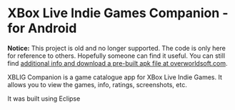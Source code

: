 # XBox Live Indie Games Companion - for Android

**Notice:** This project is old and no longer supported. The code is only here for reference to others. Hopefully someone can find it useful. You can still find [additional info and download a pre-built apk file at overworldsoft.com](https://overworldsoft.com/xblig-companion/).

XBLIG Companion is a game catalogue app for XBox Live Indie Games. It allows you to view the games, info, ratings, screenshots, etc.

It was built using Eclipse
